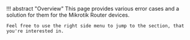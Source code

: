 !!! abstract "Overview"
    This page provides various error cases and a solution for them for the Mikrotik Router devices.

    Feel free to use the right side menu to jump to the section, that you're interested in.